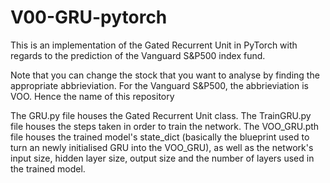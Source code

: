 # V00-GRU-pytorch
This is an implementation of the Gated Recurrent Unit in PyTorch with regards to the prediction of the Vanguard S&P500 index fund.

Note that you can change the stock that you want to analyse by finding the appropriate abbrieviation. For the Vanguard S&P500, the abbrieviation is VOO. 
Hence the name of this repository


The GRU.py file houses the Gated Recurrent Unit class.
The TrainGRU.py file houses the steps taken in order to train the network.
The VOO_GRU.pth file houses the trained model's state_dict (basically the blueprint used to turn an newly initialised GRU into the VOO_GRU), as well as the network's input size, hidden layer size, output size and the number of layers used in the trained model.
